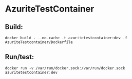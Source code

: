 # AzuriteTestContainer

## Build:

```
docker build . --no-cache -t azuritetestcontainer:dev -f AzuriteTestcontainer/Dockerfile
```

## Run/test:
```
docker run -v /var/run/docker.sock:/var/run/docker.sock azuritetestcontainer:dev
```